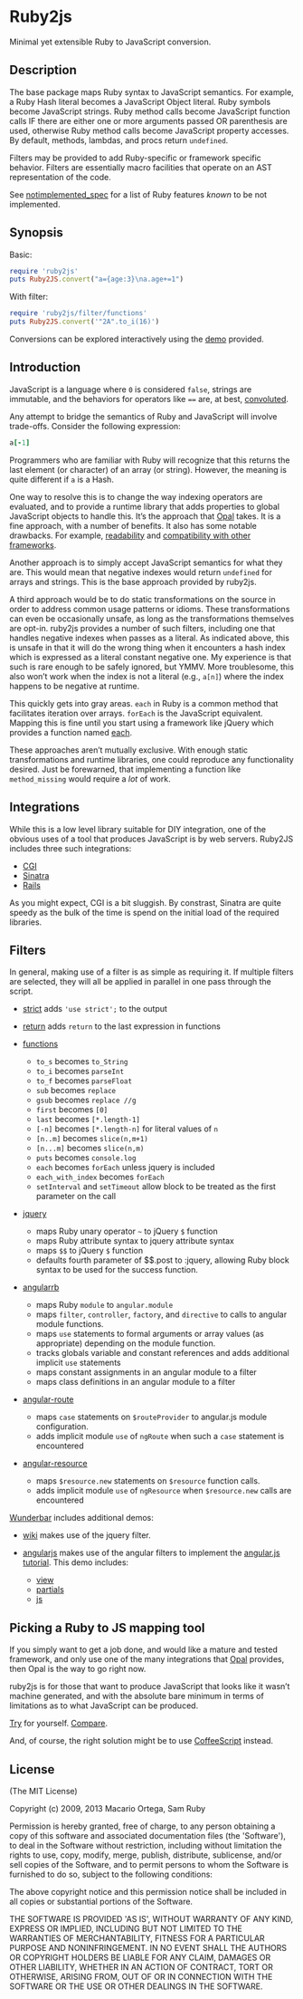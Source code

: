 Ruby2js
=======

Minimal yet extensible Ruby to JavaScript conversion.  

Description
---

The base package maps Ruby syntax to JavaScript semantics.  For example,
a Ruby Hash literal becomes a JavaScript Object literal.  Ruby symbols
become JavaScript strings.  Ruby method calls become JavaScript function
calls IF there are either one or more arguments passed OR parenthesis are
used, otherwise Ruby method calls become JavaScript property accesses.
By default, methods, lambdas, and procs return `undefined`.

Filters may be provided to add Ruby-specific or framework specific
behavior.  Filters are essentially macro facilities that operate on
an AST representation of the code.

See
[notimplemented_spec](https://github.com/rubys/ruby2js/blob/master/spec/notimplemented_spec.rb)
for a list of Ruby features _known_ to be not implemented.

Synopsis
---

Basic:

```ruby
require 'ruby2js'
puts Ruby2JS.convert("a={age:3}\na.age+=1")
```

With filter:

```ruby
require 'ruby2js/filter/functions'
puts Ruby2JS.convert('"2A".to_i(16)')
```

Conversions can be explored interactively using the
[demo](https://github.com/rubys/ruby2js/blob/master/demo/ruby2js.rb) provided.

Introduction
---

JavaScript is a language where `0` is considered `false`, strings are
immutable, and the behaviors for operators like `==` are, at best,
[convoluted](http://zero.milosz.ca/).

Any attempt to bridge the semantics of Ruby and JavaScript will involve
trade-offs.  Consider the following expression:

```ruby
a[-1]
```

Programmers who are familiar with Ruby will recognize that this returns the
last element (or character) of an array (or string).  However, the meaning is
quite different if `a` is a Hash.

One way to resolve this is to change the way indexing operators are evaluated,
and to provide a runtime library that adds properties to global JavaScript
objects to handle this.  It’s the approach that [Opal](http://opalrb.org/)
takes.  It is a fine approach, with a number of benefits.  It also has some
notable drawbacks.  For example,
[readability](http://opalrb.org/try/#code:a%20%3D%20%22abc%22%3B%20puts%20a[-1])
and 
[compatibility with other frameworks](https://github.com/opal/opal/issues/400).

Another approach is to simply accept JavaScript semantics for what they are.
This would mean that negative indexes would return `undefined` for arrays
and strings.  This is the base approach provided by ruby2js.

A third approach would be to do static transformations on the source in order
to address common usage patterns or idioms.  These transformations can even be
occasionally unsafe, as long as the transformations themselves are opt-in.
ruby2js provides a number of such filters, including one that handles negative
indexes when passes as a literal.  As indicated above, this is unsafe in that
it will do the wrong thing when it encounters a hash index which is expressed
as a literal constant negative one.  My experience is that such is rare enough
to be safely ignored, but YMMV.  More troublesome, this also won’t work when
the index is not a literal (e.g., `a[n]`) where the index happens to be
negative at runtime.

This quickly gets into gray areas.  `each` in Ruby is a common method that
facilitates iteration over arrays.  `forEach` is the JavaScript equivalent.
Mapping this is fine until you start using a framework like jQuery which
provides a function named [each](http://api.jquery.com/jQuery.each/).

These approaches aren’t mutually exclusive. With enough static transformations
and runtime libraries, one could reproduce any functionality desired.  Just be
forewarned, that implementing a function like `method_missing` would require a
_lot_ of work.

Integrations
---

While this is a low level library suitable for DIY integration, one of the
obvious uses of a tool that produces JavaScript is by web servers.  Ruby2JS
includes three such integrations:

*  [CGI](https://github.com/rubys/ruby2js/blob/master/lib/ruby2js/cgi.rb)
*  [Sinatra](https://github.com/rubys/ruby2js/blob/master/lib/ruby2js/sinatra.rb)
*  [Rails](https://github.com/rubys/ruby2js/blob/master/lib/ruby2js/rails.rb)

As you might expect, CGI is a bit sluggish.  By constrast, Sinatra are quite
speedy as the bulk of the time is spend on the initial load of the required
libraries.

Filters
---

In general, making use of a filter is as simple as requiring it.  If multiple
filters are selected, they will all be applied in parallel in one pass through
the script.

* [strict](https://github.com/rubys/ruby2js/blob/master/lib/ruby2js/filter/strict.rb)
  adds `'use strict';` to the output

* [return](https://github.com/rubys/ruby2js/blob/master/lib/ruby2js/filter/return.rb)
  adds `return` to the last expression in functions

* [functions](https://github.com/rubys/ruby2js/blob/master/lib/ruby2js/filter/functions.rb)

    * `to_s` becomes `to_String`
    * `to_i` becomes `parseInt`
    * `to_f` becomes `parseFloat`
    * `sub` becomes `replace`
    * `gsub` becomes `replace //g`
    * `first` becomes `[0]`
    * `last` becomes `[*.length-1]`
    * `[-n]` becomes `[*.length-n]` for literal values of `n`
    * `[n..m]` becomes `slice(n,m+1)`
    * `[n...m]` becomes `slice(n,m)`
    * `puts` becomes `console.log`
    * `each` becomes `forEach` unless jquery is included
    * `each_with_index` becomes `forEach`
    * `setInterval` and `setTimeout` allow block to be treated as the
       first parameter on the call

* [jquery](https://github.com/rubys/ruby2js/blob/master/lib/ruby2js/filter/jquery.rb)

    * maps Ruby unary operator `~` to jQuery `$` function
    * maps Ruby attribute syntax to jquery attribute syntax
    * maps `$$` to jQuery `$` function
    * defaults fourth parameter of $$.post to :jquery, allowing Ruby block
      syntax to be used for the success function.

* [angularrb](https://github.com/rubys/ruby2js/blob/master/lib/ruby2js/filter/angularrb.rb)

    * maps Ruby `module` to `angular.module`
    * maps `filter`, `controller`, `factory`, and `directive` to calls to
      angular module functions.
    * maps `use` statements to formal arguments or array values (as
      appropriate) depending on the module function.
    * tracks globals variable and constant references and adds additional
      implicit `use` statements
    * maps constant assignments in an angular module to a filter
    * maps class definitions in an angular module to a filter

* [angular-route](https://github.com/rubys/ruby2js/blob/master/lib/ruby2js/filter/angular-routerb.rb)

    * maps `case` statements on `$routeProvider` to angular.js module
      configuration.
    * adds implicit module `use` of `ngRoute` when such a `case` statement
      is encountered

* [angular-resource](https://github.com/rubys/ruby2js/blob/master/lib/ruby2js/filter/angular-resource.rb)
    * maps `$resource.new` statements on `$resource` function calls.
    * adds implicit module `use` of `ngResource` when `$resource.new` calls
      are encountered

[Wunderbar](https://github.com/rubys/wunderbar) includes additional demos:

* [wiki](https://github.com/rubys/wunderbar/blob/master/demo/wiki.rb) makes
  use of the jquery filter.

* [angularjs](https://github.com/rubys/wunderbar/blob/master/demo/angularjs.rb)
  makes use of the angular filters to implement the 
  [angular.js tutorial](http://docs.angularjs.org/tutorial).  This demo
  includes:
    * [view](https://github.com/rubys/wunderbar/blob/master/demo/views/index._html)
    * [partials](https://github.com/rubys/wunderbar/tree/master/demo/partials)
    * [js](https://github.com/rubys/wunderbar/tree/master/demo/js)

Picking a Ruby to JS mapping tool
---

If you simply want to get a job done, and would like a mature and tested
framework, and only use one of the many integrations that
[Opal](http://opalrb.org/) provides, then Opal is the way to go right now.

ruby2js is for those that want to produce JavaScript that looks like it
wasn’t machine generated, and with the absolute bare minimum in terms of
limitations as to what JavaScript can be produced.

[Try](http://intertwingly.net/projects/ruby2js/all) for yourself.
[Compare](http://opalrb.org/try/#code:).

And, of course, the right solution might be to use
[CoffeeScript](http://coffeescript.org/) instead.

License
---

(The MIT License)

Copyright (c) 2009, 2013 Macario Ortega, Sam Ruby

Permission is hereby granted, free of charge, to any person obtaining
a copy of this software and associated documentation files (the
'Software'), to deal in the Software without restriction, including
without limitation the rights to use, copy, modify, merge, publish,
distribute, sublicense, and/or sell copies of the Software, and to
permit persons to whom the Software is furnished to do so, subject to
the following conditions:

The above copyright notice and this permission notice shall be
included in all copies or substantial portions of the Software.

THE SOFTWARE IS PROVIDED 'AS IS', WITHOUT WARRANTY OF ANY KIND,
EXPRESS OR IMPLIED, INCLUDING BUT NOT LIMITED TO THE WARRANTIES OF
MERCHANTABILITY, FITNESS FOR A PARTICULAR PURPOSE AND NONINFRINGEMENT.
IN NO EVENT SHALL THE AUTHORS OR COPYRIGHT HOLDERS BE LIABLE FOR ANY
CLAIM, DAMAGES OR OTHER LIABILITY, WHETHER IN AN ACTION OF CONTRACT,
TORT OR OTHERWISE, ARISING FROM, OUT OF OR IN CONNECTION WITH THE
SOFTWARE OR THE USE OR OTHER DEALINGS IN THE SOFTWARE.
